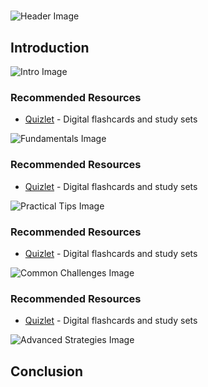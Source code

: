 # 


![Header Image](https://fal.media/files/zebra/60V0pE88e4nVNNm580KAe.png)

## Introduction


![Intro Image](https://fal.media/files/koala/3y6gHil-XYNhBTdbePpNZ.png)



### Recommended Resources
- [Quizlet](https://quizlet.com/) - Digital flashcards and study sets


![Fundamentals Image](https://fal.media/files/zebra/-9XNCZSGWzGwcs9chtAvs.png)



### Recommended Resources
- [Quizlet](https://quizlet.com/) - Digital flashcards and study sets


![Practical Tips Image](https://fal.media/files/lion/_VDEQfEAlZCskAwuMdYPz.png)



### Recommended Resources
- [Quizlet](https://quizlet.com/) - Digital flashcards and study sets


![Common Challenges Image](https://fal.media/files/penguin/lG5ISq2PJjJg6wSZtQdFT.png)



### Recommended Resources
- [Quizlet](https://quizlet.com/) - Digital flashcards and study sets


![Advanced Strategies Image](https://fal.media/files/lion/P9OYW9XKE0doWOHlkFOoJ.png)

## Conclusion

